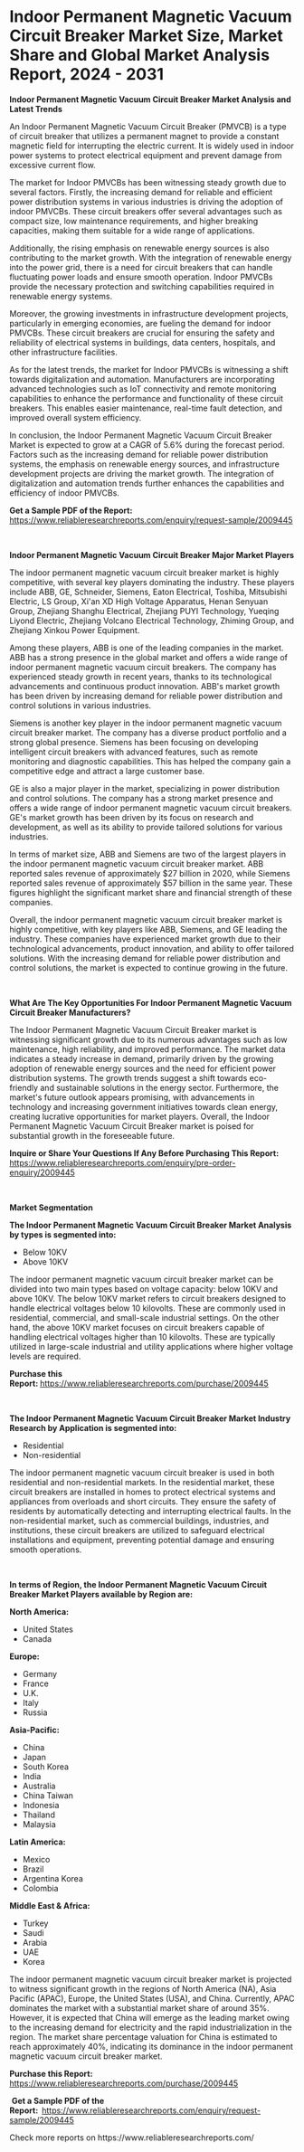 <p><h1>Indoor Permanent Magnetic Vacuum Circuit Breaker Market Size, Market Share and Global Market Analysis Report, 2024 - 2031</h1></p><p><strong>Indoor Permanent Magnetic Vacuum Circuit Breaker Market Analysis and Latest Trends</strong></p>
<p><p>An Indoor Permanent Magnetic Vacuum Circuit Breaker (PMVCB) is a type of circuit breaker that utilizes a permanent magnet to provide a constant magnetic field for interrupting the electric current. It is widely used in indoor power systems to protect electrical equipment and prevent damage from excessive current flow.</p><p>The market for Indoor PMVCBs has been witnessing steady growth due to several factors. Firstly, the increasing demand for reliable and efficient power distribution systems in various industries is driving the adoption of indoor PMVCBs. These circuit breakers offer several advantages such as compact size, low maintenance requirements, and higher breaking capacities, making them suitable for a wide range of applications.</p><p>Additionally, the rising emphasis on renewable energy sources is also contributing to the market growth. With the integration of renewable energy into the power grid, there is a need for circuit breakers that can handle fluctuating power loads and ensure smooth operation. Indoor PMVCBs provide the necessary protection and switching capabilities required in renewable energy systems.</p><p>Moreover, the growing investments in infrastructure development projects, particularly in emerging economies, are fueling the demand for indoor PMVCBs. These circuit breakers are crucial for ensuring the safety and reliability of electrical systems in buildings, data centers, hospitals, and other infrastructure facilities.</p><p>As for the latest trends, the market for Indoor PMVCBs is witnessing a shift towards digitalization and automation. Manufacturers are incorporating advanced technologies such as IoT connectivity and remote monitoring capabilities to enhance the performance and functionality of these circuit breakers. This enables easier maintenance, real-time fault detection, and improved overall system efficiency.</p><p>In conclusion, the Indoor Permanent Magnetic Vacuum Circuit Breaker Market is expected to grow at a CAGR of 5.6% during the forecast period. Factors such as the increasing demand for reliable power distribution systems, the emphasis on renewable energy sources, and infrastructure development projects are driving the market growth. The integration of digitalization and automation trends further enhances the capabilities and efficiency of indoor PMVCBs.</p></p>
<p><strong>Get a Sample PDF of the Report:&nbsp;</strong> <a href="https://www.reliableresearchreports.com/enquiry/request-sample/2009445">https://www.reliableresearchreports.com/enquiry/request-sample/2009445</a></p>
<p>&nbsp;</p>
<p><strong>Indoor Permanent Magnetic Vacuum Circuit Breaker Major Market Players</strong></p>
<p><p>The indoor permanent magnetic vacuum circuit breaker market is highly competitive, with several key players dominating the industry. These players include ABB, GE, Schneider, Siemens, Eaton Electrical, Toshiba, Mitsubishi Electric, LS Group, Xi'an XD High Voltage Apparatus, Henan Senyuan Group, Zhejiang Shanghu Electrical, Zhejiang PUYI Technology, Yueqing Liyond Electric, Zhejiang Volcano Electrical Technology, Zhiming Group, and Zhejiang Xinkou Power Equipment.</p><p>Among these players, ABB is one of the leading companies in the market. ABB has a strong presence in the global market and offers a wide range of indoor permanent magnetic vacuum circuit breakers. The company has experienced steady growth in recent years, thanks to its technological advancements and continuous product innovation. ABB's market growth has been driven by increasing demand for reliable power distribution and control solutions in various industries.</p><p>Siemens is another key player in the indoor permanent magnetic vacuum circuit breaker market. The company has a diverse product portfolio and a strong global presence. Siemens has been focusing on developing intelligent circuit breakers with advanced features, such as remote monitoring and diagnostic capabilities. This has helped the company gain a competitive edge and attract a large customer base.</p><p>GE is also a major player in the market, specializing in power distribution and control solutions. The company has a strong market presence and offers a wide range of indoor permanent magnetic vacuum circuit breakers. GE's market growth has been driven by its focus on research and development, as well as its ability to provide tailored solutions for various industries.</p><p>In terms of market size, ABB and Siemens are two of the largest players in the indoor permanent magnetic vacuum circuit breaker market. ABB reported sales revenue of approximately $27 billion in 2020, while Siemens reported sales revenue of approximately $57 billion in the same year. These figures highlight the significant market share and financial strength of these companies.</p><p>Overall, the indoor permanent magnetic vacuum circuit breaker market is highly competitive, with key players like ABB, Siemens, and GE leading the industry. These companies have experienced market growth due to their technological advancements, product innovation, and ability to offer tailored solutions. With the increasing demand for reliable power distribution and control solutions, the market is expected to continue growing in the future.</p></p>
<p>&nbsp;</p>
<p><strong>What Are The Key Opportunities For Indoor Permanent Magnetic Vacuum Circuit Breaker Manufacturers?</strong></p>
<p><p>The Indoor Permanent Magnetic Vacuum Circuit Breaker market is witnessing significant growth due to its numerous advantages such as low maintenance, high reliability, and improved performance. The market data indicates a steady increase in demand, primarily driven by the growing adoption of renewable energy sources and the need for efficient power distribution systems. The growth trends suggest a shift towards eco-friendly and sustainable solutions in the energy sector. Furthermore, the market's future outlook appears promising, with advancements in technology and increasing government initiatives towards clean energy, creating lucrative opportunities for market players. Overall, the Indoor Permanent Magnetic Vacuum Circuit Breaker market is poised for substantial growth in the foreseeable future.</p></p>
<p><strong>Inquire or Share Your Questions If Any Before Purchasing This Report:</strong> <a href="https://www.reliableresearchreports.com/enquiry/pre-order-enquiry/2009445">https://www.reliableresearchreports.com/enquiry/pre-order-enquiry/2009445</a></p>
<p>&nbsp;</p>
<p><strong>Market Segmentation</strong></p>
<p><strong>The Indoor Permanent Magnetic Vacuum Circuit Breaker Market Analysis by types is segmented into:</strong></p>
<p><ul><li>Below 10KV</li><li>Above 10KV</li></ul></p>
<p><p>The indoor permanent magnetic vacuum circuit breaker market can be divided into two main types based on voltage capacity: below 10KV and above 10KV. The below 10KV market refers to circuit breakers designed to handle electrical voltages below 10 kilovolts. These are commonly used in residential, commercial, and small-scale industrial settings. On the other hand, the above 10KV market focuses on circuit breakers capable of handling electrical voltages higher than 10 kilovolts. These are typically utilized in large-scale industrial and utility applications where higher voltage levels are required.</p></p>
<p><strong>Purchase this Report:&nbsp;</strong><a href="https://www.reliableresearchreports.com/purchase/2009445">https://www.reliableresearchreports.com/purchase/2009445</a></p>
<p>&nbsp;</p>
<p><strong>The Indoor Permanent Magnetic Vacuum Circuit Breaker Market Industry Research by Application is segmented into:</strong></p>
<p><ul><li>Residential</li><li>Non-residential</li></ul></p>
<p><p>The indoor permanent magnetic vacuum circuit breaker is used in both residential and non-residential markets. In the residential market, these circuit breakers are installed in homes to protect electrical systems and appliances from overloads and short circuits. They ensure the safety of residents by automatically detecting and interrupting electrical faults. In the non-residential market, such as commercial buildings, industries, and institutions, these circuit breakers are utilized to safeguard electrical installations and equipment, preventing potential damage and ensuring smooth operations.</p></p>
<p>&nbsp;</p>
<p><strong>In terms of Region, the Indoor Permanent Magnetic Vacuum Circuit Breaker Market Players available by Region are:</strong></p>
<p>
    <p> <strong> North America: </strong>
        <ul>
            <li>United States</li>
            <li>Canada</li>
        </ul>
        </p> 
    <p> <strong> Europe: </strong>
        <ul>
            <li>Germany</li>
            <li>France</li>
            <li>U.K.</li>
            <li>Italy</li>
            <li>Russia</li>
        </ul>
        </p> 
    <p> <strong> Asia-Pacific: </strong>
        <ul>
            <li>China</li>
            <li>Japan</li>
            <li>South Korea</li>
            <li>India</li>
            <li>Australia</li>
            <li>China Taiwan</li>
            <li>Indonesia</li>
            <li>Thailand</li>
            <li>Malaysia</li>
        </ul>
        </p> 
    <p> <strong> Latin America: </strong>
        <ul>
            <li>Mexico</li>
            <li>Brazil</li>
            <li>Argentina Korea</li>
            <li>Colombia</li>
        </ul>
        </p> 
    <p> <strong> Middle East & Africa: </strong>
        <ul>
            <li>Turkey</li>
            <li>Saudi</li>
            <li>Arabia</li>
            <li>UAE</li>
            <li>Korea</li>
        </ul>
    </p>
    </p>
<p><p>The indoor permanent magnetic vacuum circuit breaker market is projected to witness significant growth in the regions of North America (NA), Asia Pacific (APAC), Europe, the United States (USA), and China. Currently, APAC dominates the market with a substantial market share of around 35%. However, it is expected that China will emerge as the leading market owing to the increasing demand for electricity and the rapid industrialization in the region. The market share percentage valuation for China is estimated to reach approximately 40%, indicating its dominance in the indoor permanent magnetic vacuum circuit breaker market.</p></p>
<p><strong>Purchase this Report: </strong><a href="https://www.reliableresearchreports.com/purchase/2009445">https://www.reliableresearchreports.com/purchase/2009445</a></p>
<p>&nbsp;<strong>Get a Sample PDF of the Report:&nbsp;&nbsp;</strong><a href="https://www.reliableresearchreports.com/enquiry/request-sample/2009445">https://www.reliableresearchreports.com/enquiry/request-sample/2009445</a></p>
<p><strong></strong></p>
<p>Check more reports on https://www.reliableresearchreports.com/</p>